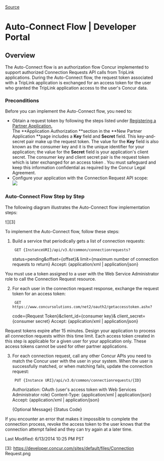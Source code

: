 [Source](https://developer.concur.com/oauth-20/auto-connect-flow "Permalink to Auto-Connect Flow | Developer Portal")

# Auto-Connect Flow | Developer Portal

##  Overview

The Auto-Connect flow is an authorization flow Concur implemented to support authorized Connection Requests API calls from TripLink applications. During the Auto-Connect flow, the request token associated with a TripLink application is exchanged for an access token for the user who granted the TripLink application access to the user's Concur data.

###  Preconditions

Before you can implement the Auto-Connect flow, you need to:

* Obtain a request token by following the steps listed under [Registering a Partner Application.][1]  
The **Application Authorization **section in the **New Partner Application **page includes a **Key** field and **Secret** field. This key-and-secret pair make up the request token. The value for the **Key** field is also known as the consumer key and it is the unique identifier for your application; the value for the **Secret** field is your application's client secret. The consumer key and client secret pair is the request token which is later exchanged for an access token . You must safeguard and keep this information confidential as required by the Concur Legal Agreement.
* Configure your application with the Connection Request API scope:  
![][2]

###  Auto-Connect Flow Step by Step

The following diagram illustrates the Auto-Connect flow implementation steps:

![][3]

To implement the Auto-Connect flow, follow these steps:

1. Build a service that periodically gets a list of connection requests:

        GET {InstanceURI}/api/v3.0/common/connectionrequests?
    status=pending&offset={offset}&
    limit={maximum number of connection requests to return}
    Accept: {application/xml | application/json}

You must use a token assigned to a user with the Web Service Administrator role to call the Connection Request resource.

2. For each user in the connection request response, exchange the request token for an access token:

        GET https://www.concursolutions.com/net2/oauth2/getaccesstoken.ashx?
    code={Request Token}&client_id={consumer key}&
    client_secret={consumer secret}
    Accept: {application/xml | application/json}

Request tokens expire after 15 minutes. Design your application to process all connection requests within this time limit. Each access token created in this step is applicable for a given user for your application only. These access tokens cannot be used for other partner applications.

3. For each connection request, call any other Concur APIs you need to match the Concur user with the user in your system. When the user is successfully matched, or when matching fails, update the connection request:

        PUT {Instance URI}/api/v3.0/common/connectionrequests/{ID}
    Authorization: OAuth {user's access token with Web Services Administrator role}
    Content-Type: {application/xml | application/json}
    Accept: {application/xml | application/json}

    <ConnectionRequest>
        <Message>{Optional Message}</Message>
        <Status>{Status Code}</Status>
    <ConnectionRequest>

If you encounter an error that makes it impossible to complete the connection process, revoke the access token to the user knows that the connection attempt failed and they can try again at a later time.

Last Modified: 6/13/2014 10:25 PM PST

[1]: https://developer.concur.com/node/203
[2]: https://developer.concur.com/sites/default/files/APIScope_register_partner_app_ConnectionsRequest_APIScope_cropped.png
[3]: https://developer.concur.com/sites/default/files/Connection Request.png
